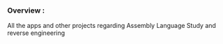 ### Overview :
All the apps and other projects regarding Assembly Language Study and reverse engineering